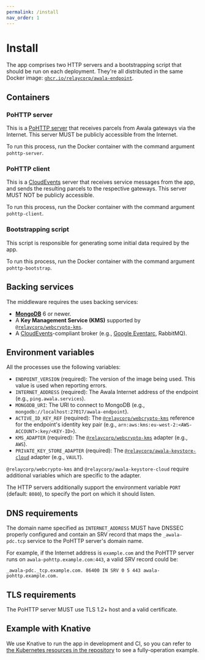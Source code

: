 ```yaml
---
permalink: /install
nav_order: 1
---
```


# Install

The app comprises two HTTP servers and a bootstrapping script that should be run on each deployment. They're all distributed in the same Docker image: [`ghcr.io/relaycorp/awala-endpoint`](https://github.com/relaycorp/awala-endpoint-internet/pkgs/container/awala-endpoint).

## Containers

### PoHTTP server

This is a [PoHTTP server](https://specs.awala.network/RS-007) that receives parcels from Awala gateways via the Internet. This server MUST be publicly accessible from the Internet.

To run this process, run the Docker container with the command argument `pohttp-server`.

### PoHTTP client

This is a [CloudEvents](https://cloudevents.io) server that receives service messages from the app, and sends the resulting parcels to the respective gateways. This server MUST NOT be publicly accessible.

To run this process, run the Docker container with the command argument `pohttp-client`.

### Bootstrapping script

This script is responsible for generating some initial data required by the app.

To run this process, run the Docker container with the command argument `pohttp-bootstrap`.

## Backing services

The middleware requires the uses backing services:

- [**MongoDB**](https://www.mongodb.com) 6 or newer.
- A **Key Management Service (KMS)** supported by [`@relaycorp/webcrypto-kms`](https://www.npmjs.com/package/@relaycorp/webcrypto-kms).
- A [CloudEvents](https://cloudevents.io)-compliant broker (e.g., [Google Eventarc](https://cloud.google.com/eventarc/docs/overview), RabbitMQ).

## Environment variables

All the processes use the following variables:

- `ENDPOINT_VERSION` (required): The version of the image being used. This value is used when reporting errors.
- `INTERNET_ADDRESS` (required): The Awala Internet address of the endpoint (e.g., `ping.awala.services`).
- `MONGODB_URI`: The URI to connect to MongoDB (e.g., `mongodb://localhost:27017/awala-endpoint`).
- `ACTIVE_ID_KEY_REF` (required): The [`@relaycorp/webcrypto-kms`](https://www.npmjs.com/package/@relaycorp/webcrypto-kms) reference for the endpoint's identity key pair (e.g., `arn:aws:kms:eu-west-2:<AWS-ACCOUNT>:key/<KEY-ID>`).
- `KMS_ADAPTER` (required): The [`@relaycorp/webcrypto-kms`](https://www.npmjs.com/package/@relaycorp/webcrypto-kms) adapter (e.g., `AWS`).
- `PRIVATE_KEY_STORE_ADAPTER` (required): The [`@relaycorp/awala-keystore-cloud`](https://www.npmjs.com/package/@relaycorp/awala-keystore-cloud) adapter (e.g., `VAULT`).

`@relaycorp/webcrypto-kms` and `@relaycorp/awala-keystore-cloud` require additional variables which are specific to the adapter.

The HTTP servers additionally support the environment variable `PORT` (default: `8080`), to specify the port on which it should listen.

## DNS requirements

The domain name specified as `INTERNET_ADDRESS` MUST have DNSSEC properly configured and contain an SRV record that maps the `_awala-pdc.tcp` service to the PoHTTP server's domain name.

For example, if the Internet address is `example.com` and the PoHTTP server runs on `awala-pohttp.example.com:443`, a valid SRV record could be:

```
_awala-pdc._tcp.example.com. 86400 IN SRV 0 5 443 awala-pohttp.example.com.
```

## TLS requirements

The PoHTTP server MUST use TLS 1.2+ host and a valid certificate.

## Example with Knative

We use Knative to run the app in development and CI, so you can refer to [the Kubernetes resources in the repository](https://github.com/relaycorp/awala-endpoint-internet/tree/main/k8s) to see a fully-operation example.
